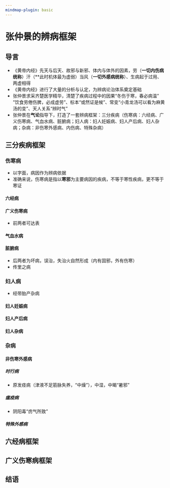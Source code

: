 ```yaml
---
mindmap-plugin: basic
---
```


# 张仲景的辨病框架

## 导言
- 《黄帝内经》先天与后天、故邪与新邪、体内与体外的因素，劳（**一切内伤病统称**）汗（**此时机体最为虚弱）当风（**一切外感病统称**）、生病起于过用、两虚相得
- 《黄帝内经》进行了大量的分析与认定，为辨病论治体系奠定基础
- 张仲景求采齐楚医学精华，清楚了疾病过程中的因果“冬伤于寒，春必病温” ”饮食劳倦伤脾，必成虚劳”、标本“或然证是候”、常变“小青龙汤可以看为麻黄汤的变”、天人关系“辨时气”
- 张仲景在**气论**指导下，打造了一套辨病框架：三分疾病（伤寒病：六经病、广义伤寒病、气血水病、脏腑病；妇人病：妇人妊娠病、妇人产后病、妇人杂病；杂病：非伤寒外感病、内伤病、特殊杂病）

## 三分疾病框架
### 伤寒病
   - 以字面，病因作为辨病依据
   - 准确来说，伤寒病是指以**寒邪**为主要病因的疾病，不等于寒性疾病，更不等于寒证
   #### 六经病
   #### 广义伤寒病 
   - 前两者可达表
   #### 气血水病
   #### 脏腑病
   - 后两者为坏病，误治，失治火自然形成（内有固邪，外有伤寒）
   - 传里之病
### 妇人病
- 经带胎产杂病
#### 妇人妊娠病
#### 妇人产后病
#### 妇人杂病
### 杂病
#### 非伤寒外感病
 ##### 时行病
 - 原发痉病（津液不足筋脉失养，“中燥”），中湿，中暍“暑邪”
 ##### 瘟疫病
  - 阴阳毒“疠气所致”
 ##### 特殊外感病

## 六经病框架

## 广义伤寒病框架

## 结语